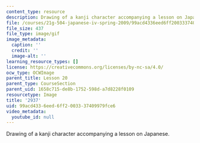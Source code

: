 ```yaml
---
content_type: resource
description: Drawing of a kanji character accompanying a lesson on Japanese.
file: /courses/21g-504-japanese-iv-spring-2009/99acd4336eed6ff2003337409979fce6_2937.gif
file_size: 437
file_type: image/gif
image_metadata:
  caption: ''
  credit: ''
  image-alt: ''
learning_resource_types: []
license: https://creativecommons.org/licenses/by-nc-sa/4.0/
ocw_type: OCWImage
parent_title: Lesson 20
parent_type: CourseSection
parent_uid: 1658c715-de8b-1752-598d-a7d8228f0109
resourcetype: Image
title: '2937'
uid: 99acd433-6eed-6ff2-0033-37409979fce6
video_metadata:
  youtube_id: null
---
```

Drawing of a kanji character accompanying a lesson on Japanese.